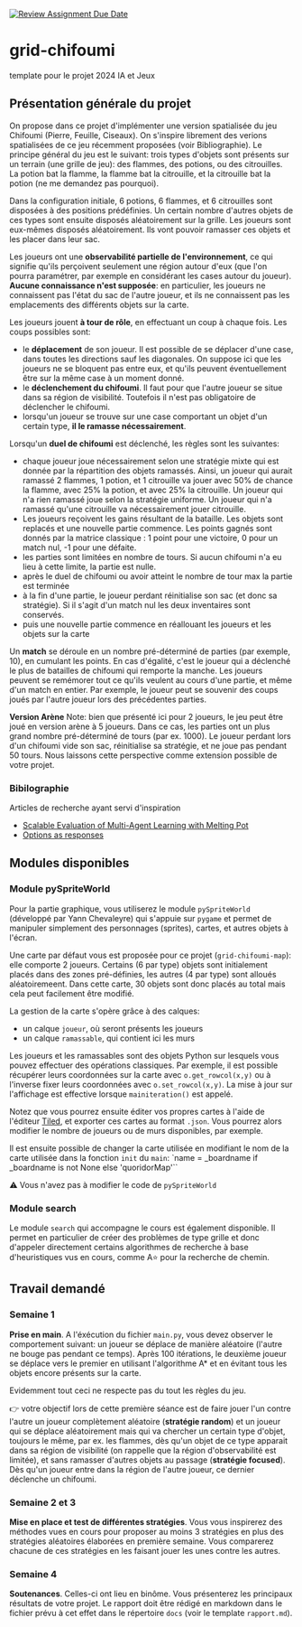 [![Review Assignment Due Date](https://classroom.github.com/assets/deadline-readme-button-24ddc0f5d75046c5622901739e7c5dd533143b0c8e959d652212380cedb1ea36.svg)](https://classroom.github.com/a/P-Qcl7x2)
# grid-chifoumi
template pour le projet 2024 IA et Jeux

## Présentation générale du projet

On propose dans ce projet d'implémenter une version spatialisée du jeu Chifoumi (Pierre, Feuille, Ciseaux). 
On s'inspire librement des verions spatialisées de ce jeu récemment proposées (voir Bibliographie). 
Le principe général du jeu est le suivant: trois types d'objets sont présents sur un terrain (une grille de jeu): des flammes, des potions, ou des citrouilles. La potion bat la flamme, la flamme bat la citrouille, et la citrouille bat la potion (ne me demandez pas pourquoi). 

Dans la configuration initiale, 6 potions, 6 flammes, et 6 citrouilles sont disposées à des positions prédéfinies. Un certain nombre d'autres objets de ces types sont ensuite disposés aléatoirement sur la grille. Les joueurs sont eux-mêmes disposés aléatoirement. Ils vont pouvoir ramasser ces objets et les placer dans leur sac. 

Les joueurs ont une **observabilité partielle de l'environnement**, ce qui signifie qu'ils perçoivent seulement une région autour d'eux (que l'on pourra paramétrer, par exemple en considérant les cases autour du joueur). **Aucune connaissance n'est supposée**: en particulier, les joueurs ne connaissent pas l'état du sac de l'autre joueur, et ils ne connaissent pas les emplacements des différents objets sur la carte. 

Les joueurs jouent **à tour de rôle**, en effectuant un coup à chaque fois. 
Les coups possibles sont:
* le **déplacement** de son joueur. Il est possible de se déplacer d'une case, dans toutes les directions sauf les diagonales. On suppose ici que les joueurs ne se bloquent pas entre eux, et qu'ils peuvent éventuellement être sur la même case à un moment donné. 
* le **déclenchement du chifoumi**. Il faut pour que l'autre joueur se situe dans sa région de visibilité. Toutefois il n'est pas obligatoire de déclencher le chifoumi. 
* lorsqu'un joueur se trouve sur une case comportant un objet d'un certain type, **il le ramasse nécessairement**. 


Lorsqu'un **duel de chifoumi** est déclenché, les règles sont les suivantes:
* chaque joueur joue nécessairement selon une stratégie mixte qui est donnée par la répartition des objets ramassés. Ainsi, un joueur qui aurait ramassé 2 flammes, 1 potion, et 1 citrouille va jouer avec 50% de chance la flamme, avec 25% la potion, et avec 25% la citrouille. Un joueur qui n'a rien ramassé joue selon la stratégie uniforme. Un joueur qui n'a ramassé qu'une citrouille va nécessairement jouer citrouille. 
* Les joueurs reçoivent les gains résultant de la bataille. Les objets sont replacés et une nouvelle partie commence. Les points gagnés sont donnés par la matrice classique : 1 point pour une victoire, 0 pour un match nul, -1 pour une défaite. 
* les parties sont limitées en nombre de tours. Si aucun chifoumi n'a eu lieu à cette limite, la partie est nulle. 
* après le duel de chifoumi ou avoir atteint le nombre de tour max la partie est terminée
* à la fin d'une partie, le joueur perdant réinitialise son sac (et donc sa stratégie). Si il s'agit d'un match nul les deux inventaires sont conservés.  
* puis une nouvelle partie commence en réallouant les joueurs et les objets sur la carte


Un **match** se déroule en un nombre pré-déterminé de parties (par exemple, 10), en cumulant les points. 
En cas d'égalité, c'est le joueur qui a déclenché le plus de batailles de chifoumi qui remporte la manche. 
Les joueurs peuvent se remémorer tout ce qu'ils veulent au cours d'une partie, et même d'un match en entier. Par exemple, le joueur peut se souvenir des coups joués par l'autre joueur lors des précédentes parties. 
 

**Version Arène** 
Note: bien que présenté ici pour 2 joueurs, le jeu peut être joué en version arène à 5 joueurs. Dans ce cas, les parties ont un plus grand nombre pré-déterminé de tours (par ex. 1000). Le joueur perdant lors d'un chifoumi vide son sac, réinitialise sa stratégie, et ne joue pas pendant 50 tours. Nous laissons cette perspective comme extension possible de votre projet.

### Bibilographie
Articles de recherche ayant servi d'inspiration 
* [Scalable Evaluation of Multi-Agent Learning with Melting Pot](https://arxiv.org/pdf/2107.06857.pdf)
* [Options as responses](https://arxiv.org/pdf/1906.01470.pdf)

## Modules disponibles

### Module pySpriteWorld

Pour la partie graphique, vous utiliserez le module `pySpriteWorld` (développé par Yann Chevaleyre) qui s'appuie sur `pygame` et permet de manipuler simplement des personnages (sprites), cartes, et autres objets à l'écran.

Une carte par défaut vous est proposée pour ce projet (`grid-chifoumi-map`): elle comporte 2 joueurs.
Certains (6 par type) objets sont initialement placés dans des zones pré-définies, les autres (4 par type) sont alloués aléatoiremeent. Dans cette carte, 30 objets sont donc placés au total mais cela peut facilement être modifié.

La gestion de la carte s'opère grâce à des calques:
* un calque `joueur`, où seront présents les joueurs
* un calque `ramassable`, qui contient ici les murs


Les joueurs et les ramassables sont des objets Python sur lesquels vous pouvez effectuer des opérations classiques.
Par exemple, il est possible récupérer leurs coordonnées sur la carte avec `o.get_rowcol(x,y)` ou à l'inverse fixer leurs coordonnées avec `o.set_rowcol(x,y)`.
La mise à jour sur l'affichage est effective lorsque `mainiteration()` est appelé.


Notez que vous pourrez ensuite éditer vos propres cartes à l'aide de l'éditeur [Tiled](https://www.mapeditor.org/), et exporter ces cartes au format `.json`. Vous pourrez alors modifier le nombre de joueurs ou de murs disponibles, par exemple.

Il est ensuite possible de changer la carte utilisée en modifiant le nom de la carte utilisée dans la fonction `init` du `main`:
`name = _boardname if _boardname is not None else 'quoridorMap'``

:warning: Vous n'avez pas à modifier le code de `pySpriteWorld`

### Module search

Le module `search` qui accompagne le cours est également disponible. Il permet en particulier de créer des problèmes de type grille et donc d'appeler directement certains algorithmes de recherche à base d'heuristiques vus en cours, comme A:star: pour la recherche de chemin.

## Travail demandé

### Semaine 1
**Prise en main**. A l'éxécution du fichier `main.py`, vous devez observer le comportement suivant: un joueur se déplace de manière aléatoire (l'autre ne bouge pas pendant ce temps). Après 100 itérations, le deuxième joueur se déplace vers le premier en utilisant l'algorithme A* et en évitant tous les objets encore présents sur la carte. 

Evidemment tout ceci ne respecte pas du tout les règles du jeu.

:point_right: votre objectif lors de cette première séance est de faire jouer l'un contre l'autre un joueur complètement aléatoire (**stratégie random**) et un joueur qui se déplace aléatoirement mais qui va chercher un certain type d'objet, toujours le même, par ex. les flammes, dès qu'un objet de ce type apparait dans sa région de visibilité (on rappelle que la région d'observabilité est limitée), et sans ramasser d'autres objets au passage (**stratégie focused**). Dès qu'un joueur entre dans la région de l'autre joueur, ce dernier déclenche un chifoumi.  
 

### Semaine 2 et 3
**Mise en place et test de différentes stratégies**. Vous vous inspirerez des méthodes vues en cours pour proposer au moins 3 stratégies en plus des stratégies aléatoires élaborées en première semaine.
Vous comparerez chacune de ces stratégies en les faisant jouer les unes contre les autres.


### Semaine 4
**Soutenances**. Celles-ci ont lieu en binôme. Vous présenterez les principaux résultats de votre projet.
Le rapport doit être rédigé en markdown dans le fichier prévu à cet effet dans le répertoire `docs` (voir le template `rapport.md`).

